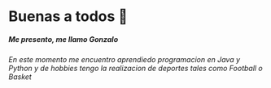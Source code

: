 # Buenas a todos 👋
##### Me presento, me llamo Gonzalo
*En este momento me encuentro aprendiedo programacion en Java y Python y
de hobbies tengo la realizacion de deportes tales como Football o Basket*


<!--
**DTalo/DTalo** is a ✨ _special_ ✨ repository because its `README.md` (this file) appears on your GitHub profile.


- 🌱 I’m currently learning ...
- 📫 How to reach me: ...
- ⚡ Fun fact: ...
-->
